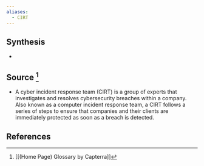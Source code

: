 ```yaml
---
aliases:
  - CIRT
---
```

## Synthesis
- 
## Source [^1]
- A cyber incident response team (CIRT) is a group of experts that investigates and resolves cybersecurity breaches within a company. Also known as a computer incident response team, a CIRT follows a series of steps to ensure that companies and their clients are immediately protected as soon as a breach is detected.
## References

[^1]: [[(Home Page) Glossary by Capterra]]